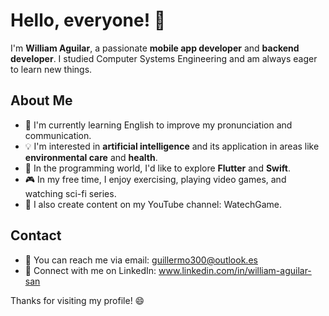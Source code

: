 # Hello, everyone! 👋

I'm **William Aguilar**, a passionate **mobile app developer** and **backend developer**. I studied Computer Systems Engineering and am always eager to learn new things.

## About Me
- 🌱 I'm currently learning English to improve my pronunciation and communication.
- 💡 I'm interested in **artificial intelligence** and its application in areas like **environmental care** and **health**.
- 🚀 In the programming world, I'd like to explore **Flutter** and **Swift**.
- 🎮 In my free time, I enjoy exercising, playing video games, and watching sci-fi series.
- 🎥 I also create content on my YouTube channel: WatechGame.

## Contact
- 📧 You can reach me via email: guillermo300@outlook.es
- 🔗 Connect with me on LinkedIn: www.linkedin.com/in/william-aguilar-san

Thanks for visiting my profile! 😄
